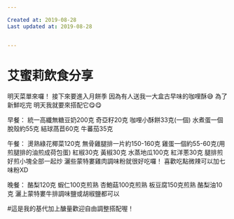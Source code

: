 ```yaml
---

Created at: 2019-08-28
Last updated at: 2019-08-28


---
```


# 艾蜜莉飲食分享


明天菜單來囉！
接下來要進入月餅季
因為有人送我一大盒古早味的咖哩酥😅
為了新鮮吃完
明天我就要來搭配它😋😋

早餐：
統一高纖無糖豆奶200克
奇亞籽20克
咖哩小酥餅33克(一個)
水煮蛋一個脫殼約55克
結球萵苣60克
牛蕃茄35克

午餐：
燙熟綠花椰菜120克
無骨雞腿排一片約150-160克
雞蛋一個約55-60克(用煎腿排的油煎成荷包蛋)
紅椒30克
黃椒30克
水蒸地瓜100克
紅洋蔥30克
腿排煎好煎小塊全部一起炒
灑些蒙特婁雞肉調味粉就很好吃囉！
喜歡吃點微辣可以加七味粉XD

晚餐：
酪梨120克
蝦仁100克煎熟
杏鮑菇100克煎熟
板豆腐150克煎熟
酪梨油10克
灑上蒙特婁牛排調味鹽或胡椒鹽都可以

#這是我的基代加上醣量歡迎自由調整搭配喔！


